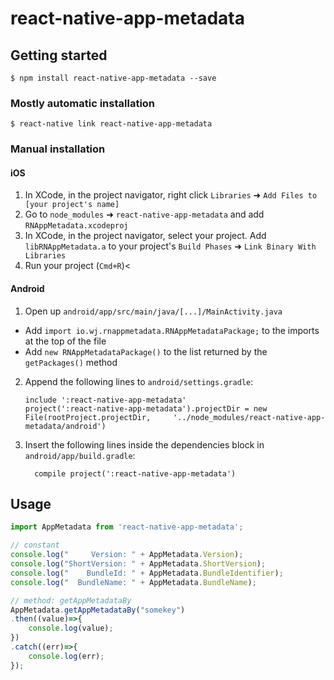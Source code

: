
# react-native-app-metadata

## Getting started

`$ npm install react-native-app-metadata --save`

### Mostly automatic installation

`$ react-native link react-native-app-metadata`

### Manual installation


#### iOS

1. In XCode, in the project navigator, right click `Libraries` ➜ `Add Files to [your project's name]`
2. Go to `node_modules` ➜ `react-native-app-metadata` and add `RNAppMetadata.xcodeproj`
3. In XCode, in the project navigator, select your project. Add `libRNAppMetadata.a` to your project's `Build Phases` ➜ `Link Binary With Libraries`
4. Run your project (`Cmd+R`)<

#### Android

1. Open up `android/app/src/main/java/[...]/MainActivity.java`
  - Add `import io.wj.rnappmetadata.RNAppMetadataPackage;` to the imports at the top of the file
  - Add `new RNAppMetadataPackage()` to the list returned by the `getPackages()` method
2. Append the following lines to `android/settings.gradle`:
  	```
  	include ':react-native-app-metadata'
  	project(':react-native-app-metadata').projectDir = new File(rootProject.projectDir, 	'../node_modules/react-native-app-metadata/android')
  	```
3. Insert the following lines inside the dependencies block in `android/app/build.gradle`:
  	```
      compile project(':react-native-app-metadata')
  	```


## Usage
```javascript
import AppMetadata from 'react-native-app-metadata';

// constant
console.log("     Version: " + AppMetadata.Version);
console.log("ShortVersion: " + AppMetadata.ShortVersion);
console.log("    BundleId: " + AppMetadata.BundleIdentifier);
console.log("  BundleName: " + AppMetadata.BundleName);

// method: getAppMetadataBy
AppMetadata.getAppMetadataBy("somekey")
.then((value)=>{
    console.log(value);
})
.catch((err)=>{
    console.log(err);
});
```
  
